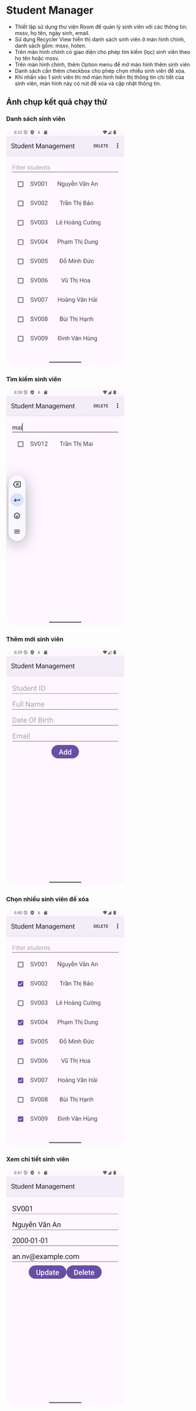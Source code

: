 # Student Manager
+ Thiết lập sử dụng thư viện Room để quản lý sinh viên với các thông tin: mssv, họ tên, ngày sinh, email.
+ Sử dụng Recycler View hiển thị danh sách sinh viên ở màn hình chính, danh sách gồm: mssv, hoten.
+ Trên màn hình chính có giao diện cho phép tìm kiếm (lọc) sinh viên theo họ tên hoặc mssv.
+ Trên màn hình chính, thêm Option menu để mở màn hình thêm sinh viên
+ Danh sách cần thêm checkbox cho phép chọn nhiều sinh viên để xóa.
+ Khi nhấn vào 1 sinh viên thì mở màn hình hiển thị thông tin chi tiết của sinh viên, màn hình này có nút để xóa và cập nhật thông tin.
## Ảnh chụp kết quả chạy thử
### Danh sách sinh viên
<div>
<img src="screenshots/screenshot1.png" title="Student Manager" width="320"/>
</div>

### Tìm kiếm sinh viên
<div>
<img src="screenshots/screenshot2.png" title="Student Manager" width="320"/>
</div>

### Thêm mới sinh viên
<div>
<img src="screenshots/screenshot3.png" title="Student Manager" width="320"/>
</div>

### Chọn nhiều sinh viên để xóa
<div>
<img src="screenshots/screenshot4.png" title="Student Manager" width="320"/>
</div>

### Xem chi tiết sinh viên
<div>
<img src="screenshots/screenshot5.png" title="Student Manager" width="320"/>
</div>